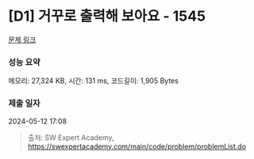 # [D1] 거꾸로 출력해 보아요 - 1545 

[문제 링크](https://swexpertacademy.com/main/code/problem/problemDetail.do?contestProbId=AV2gbY0qAAQBBAS0) 

### 성능 요약

메모리: 27,324 KB, 시간: 131 ms, 코드길이: 1,905 Bytes

### 제출 일자

2024-05-12 17:08



> 출처: SW Expert Academy, https://swexpertacademy.com/main/code/problem/problemList.do